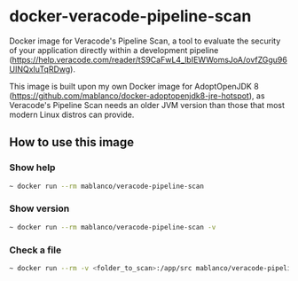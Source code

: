 # docker-veracode-pipeline-scan

Docker image for Veracode's Pipeline Scan, a tool to evaluate the security of your application directly within a development pipeline (<https://help.veracode.com/reader/tS9CaFwL4_lbIEWWomsJoA/ovfZGgu96UINQxIuTqRDwg>).

This image is built upon my own Docker image for AdoptOpenJDK 8 (<https://github.com/mablanco/docker-adoptopenjdk8-jre-hotspot>), as Veracode's Pipeline Scan needs an older JVM version than those that most modern Linux distros can provide.

## How to use this image

### Show help

```bash
~ docker run --rm mablanco/veracode-pipeline-scan
```

### Show version

```bash
~ docker run --rm mablanco/veracode-pipeline-scan -v
```

### Check a file

```bash
~ docker run --rm -v <folder_to_scan>:/app/src mablanco/veracode-pipeline-scan -f src/<file>
```
